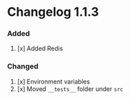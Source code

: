 # Changelog 1.1.3

### Added

1. [x] Added Redis

### Changed

1. [x] Environment variables
2. [x] Moved `__tests__` folder under `src`
